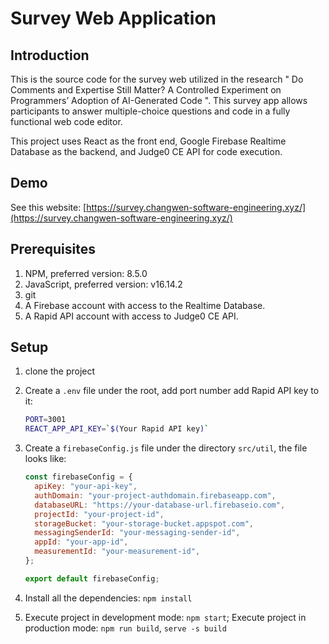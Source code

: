 # Survey Web Application

## Introduction

This is the source code for the survey web utilized in the research " Do Comments and Expertise Still Matter? A Controlled Experiment on Programmers’ Adoption of AI-Generated Code ". This survey app allows participants to answer multiple-choice questions and code in a fully functional web code editor.

This project uses React as the front end, Google Firebase Realtime Database as the backend, and Judge0 CE API for code execution.

## Demo

See this website: [https://survey.changwen-software-engineering.xyz/](https://survey.changwen-software-engineering.xyz/)

## Prerequisites

1. NPM, preferred version: 8.5.0
2. JavaScript, preferred version: v16.14.2
3. git
4. A Firebase account with access to the Realtime Database.
5. A Rapid API account with access to Judge0 CE API.

## Setup

1. clone the project

2. Create a `.env` file under the root, add port number add Rapid API key to it:

   ```bash
   PORT=3001
   REACT_APP_API_KEY=`$(Your Rapid API key)`
   ```

3. Create a `firebaseConfig.js` file under the directory `src/util`, the file looks like:

   ```javascript
   const firebaseConfig = {
     apiKey: "your-api-key",
     authDomain: "your-project-authdomain.firebaseapp.com",
     databaseURL: "https://your-database-url.firebaseio.com",
     projectId: "your-project-id",
     storageBucket: "your-storage-bucket.appspot.com",
     messagingSenderId: "your-messaging-sender-id",
     appId: "your-app-id",
     measurementId: "your-measurement-id",
   };

   export default firebaseConfig;
   ```

4. Install all the dependencies: `npm install`

5. Execute project in development mode: `npm start`; Execute project in production mode: `npm run build`, `serve -s build`
